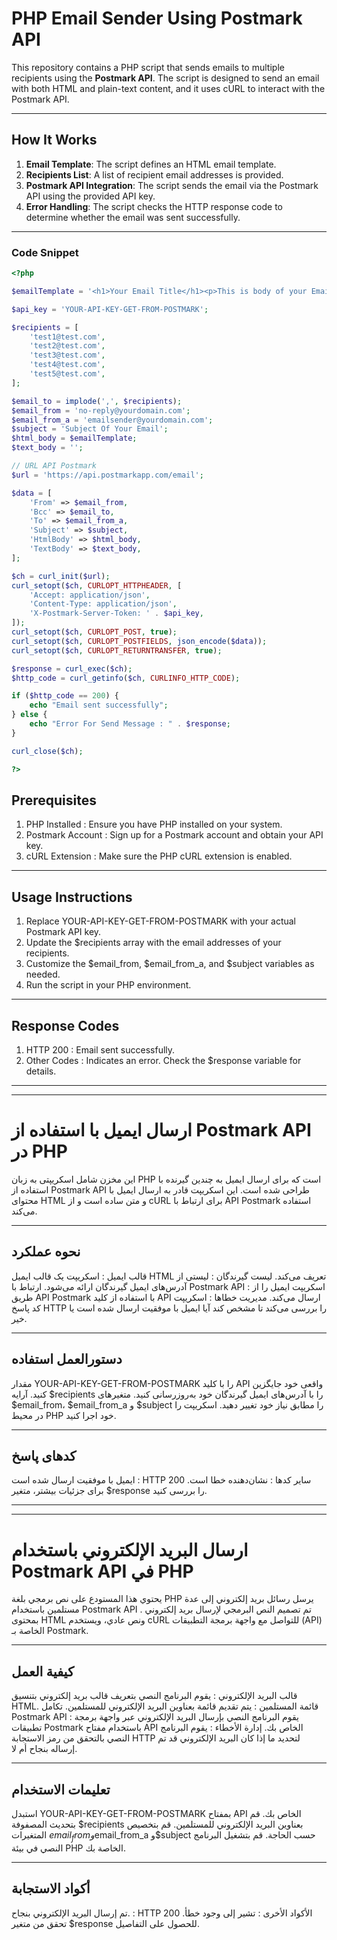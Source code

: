 # PHP Email Sender Using Postmark API

This repository contains a PHP script that sends emails to multiple recipients using the **Postmark API**. The script is designed to send an email with both HTML and plain-text content, and it uses cURL to interact with the Postmark API.

---

## How It Works

1. **Email Template**: The script defines an HTML email template.
2. **Recipients List**: A list of recipient email addresses is provided.
3. **Postmark API Integration**: The script sends the email via the Postmark API using the provided API key.
4. **Error Handling**: The script checks the HTTP response code to determine whether the email was sent successfully.

---

### Code Snippet

```php
<?php

$emailTemplate = '<h1>Your Email Title</h1><p>This is body of your Email</p>';

$api_key = 'YOUR-API-KEY-GET-FROM-POSTMARK';

$recipients = [
    'test1@test.com',
    'test2@test.com',
    'test3@test.com',
    'test4@test.com',
    'test5@test.com',
];

$email_to = implode(',', $recipients);
$email_from = 'no-reply@yourdomain.com';
$email_from_a = 'emailsender@yourdomain.com';
$subject = 'Subject Of Your Email';
$html_body = $emailTemplate;
$text_body = '';

// URL API Postmark
$url = 'https://api.postmarkapp.com/email';

$data = [
    'From' => $email_from,
    'Bcc' => $email_to,
    'To' => $email_from_a,
    'Subject' => $subject,
    'HtmlBody' => $html_body,
    'TextBody' => $text_body,
];

$ch = curl_init($url);
curl_setopt($ch, CURLOPT_HTTPHEADER, [
    'Accept: application/json',
    'Content-Type: application/json',
    'X-Postmark-Server-Token: ' . $api_key,
]);
curl_setopt($ch, CURLOPT_POST, true);
curl_setopt($ch, CURLOPT_POSTFIELDS, json_encode($data));
curl_setopt($ch, CURLOPT_RETURNTRANSFER, true);

$response = curl_exec($ch);
$http_code = curl_getinfo($ch, CURLINFO_HTTP_CODE);

if ($http_code == 200) {
    echo "Email sent successfully";
} else {
    echo "Error For Send Message : " . $response;
}

curl_close($ch);

?>
```
## Prerequisites

1. PHP Installed : Ensure you have PHP installed on your system.
2. Postmark Account : Sign up for a Postmark account and obtain your API key.
3. cURL Extension : Make sure the PHP cURL extension is enabled.
---
## Usage Instructions

1. Replace YOUR-API-KEY-GET-FROM-POSTMARK with your actual Postmark API key.
2. Update the $recipients array with the email addresses of your recipients.
3. Customize the $email_from, $email_from_a, and $subject variables as needed.
4. Run the script in your PHP environment.
---
## Response Codes
1. HTTP 200 : Email sent successfully.
2. Other Codes : Indicates an error. Check the $response variable for details.
---
---
# ارسال ایمیل با استفاده از Postmark API در PHP


این مخزن شامل اسکریپتی به زبان PHP است که برای ارسال ایمیل به چندین گیرنده با استفاده از Postmark API طراحی شده است. این اسکریپت قادر به ارسال ایمیل با محتوای HTML و متن ساده است و از cURL برای ارتباط با API Postmark استفاده می‌کند.

---
## نحوه عملکرد


قالب ایمیل : اسکریپت یک قالب ایمیل HTML تعریف می‌کند.
لیست گیرندگان : لیستی از آدرس‌های ایمیل گیرندگان ارائه می‌شود.
ارتباط با Postmark API : اسکریپت ایمیل را از طریق API Postmark با استفاده از کلید API ارسال می‌کند.
مدیریت خطاها : اسکریپت کد پاسخ HTTP را بررسی می‌کند تا مشخص کند آیا ایمیل با موفقیت ارسال شده است یا خیر.


---

## دستورالعمل استفاده

مقدار YOUR-API-KEY-GET-FROM-POSTMARK را با کلید API واقعی خود جایگزین کنید.
آرایه $recipients را با آدرس‌های ایمیل گیرندگان خود به‌روزرسانی کنید.
متغیرهای $email_from، $email_from_a و $subject را مطابق نیاز خود تغییر دهید.
اسکریپت را در محیط PHP خود اجرا کنید.

---
## کدهای پاسخ

ایمیل با موفقیت ارسال شده است : HTTP 200
سایر کدها : نشان‌دهنده خطا است. برای جزئیات بیشتر، متغیر $response را بررسی کنید.

---
---
# ارسال البريد الإلكتروني باستخدام Postmark API في PHP


يحتوي هذا المستودع على نص برمجي بلغة PHP يرسل رسائل بريد إلكتروني إلى عدة مستلمين باستخدام Postmark API . تم تصميم النص البرمجي لإرسال بريد إلكتروني بمحتوى HTML ونص عادي، ويستخدم cURL للتواصل مع واجهة برمجة التطبيقات (API) الخاصة بـ Postmark.

---
## كيفية العمل

قالب البريد الإلكتروني : يقوم البرنامج النصي بتعريف قالب بريد إلكتروني بتنسيق HTML.
قائمة المستلمين : يتم تقديم قائمة بعناوين البريد الإلكتروني للمستلمين.
تكامل Postmark API : يقوم البرنامج النصي بإرسال البريد الإلكتروني عبر واجهة برمجة تطبيقات Postmark باستخدام مفتاح API الخاص بك.
إدارة الأخطاء : يقوم البرنامج النصي بالتحقق من رمز الاستجابة HTTP لتحديد ما إذا كان البريد الإلكتروني قد تم إرساله بنجاح أم لا.

---
## تعليمات الاستخدام

استبدل YOUR-API-KEY-GET-FROM-POSTMARK بمفتاح API الخاص بك.
قم بتحديث المصفوفة $recipients بعناوين البريد الإلكتروني للمستلمين.
قم بتخصيص المتغيرات $email_from و$email_from_a و$subject حسب الحاجة.
قم بتشغيل البرنامج النصي في بيئة PHP الخاصة بك.

---
## أكواد الاستجابة

تم إرسال البريد الإلكتروني بنجاح. : HTTP 200
الأكواد الأخرى : تشير إلى وجود خطأ. تحقق من متغير $response للحصول على التفاصيل.
